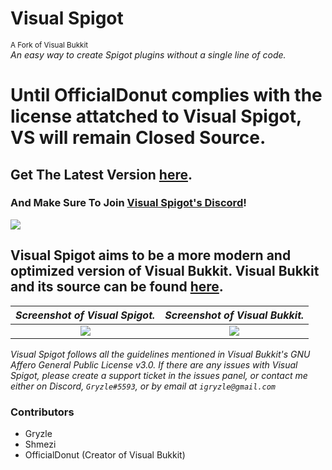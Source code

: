 # **Visual Spigot**
<sup>A Fork of Visual Bukkit</sup><br/>
*An easy way to create Spigot plugins without a single line of code.*

# Until OfficialDonut complies with the license attatched to Visual Spigot, VS will remain **Closed Source**.

## Get The Latest Version [here](https://github.com/Gryzle/VisualSpigot/releases).
### And Make Sure To Join [Visual Spigot's Discord](https://discord.gg/4kTTd9Pcqq)!

![](https://cdn.glitch.com/ad890a95-b860-436b-9d8e-c60e330898e5%2FGitHub%20Media.png?v=1612040931227)

## Visual Spigot aims to be a more modern and optimized version of Visual Bukkit. Visual Bukkit and its source can be found [here](https://github.com/OfficialDonut/VisualBukkit).

*Screenshot of Visual Spigot.*|*Screenshot of Visual Bukkit.*
:-------------------------:|:-------------------------:
![](https://cdn.glitch.com/ad890a95-b860-436b-9d8e-c60e330898e5%2FVisual%20Spigot%201.png?v=1612191760521)|![](https://cdn.glitch.com/ad890a95-b860-436b-9d8e-c60e330898e5%2FVisual%20Bukkit%201.png?v=1612191760011)


*Visual Spigot follows all the guidelines mentioned in Visual Bukkit's GNU Affero General Public License v3.0. If there are any issues with Visual Spigot, please create a support ticket in the issues panel, or contact me either on Discord, `Gryzle#5593`, or by email at `igryzle@gmail.com`*

### Contributors
- Gryzle
- Shmezi
- OfficialDonut (Creator of Visual Bukkit)
